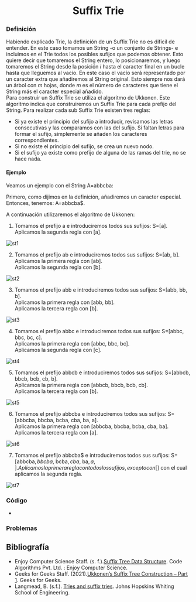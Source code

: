 
<div align="center">

# Suffix Trie  

 <div align="left">
 
 ### Definición  
  Habiendo explicado Trie, la definición de un Suffix Trie no es difícil de entender. En este caso tomamos un String -o un conjunto de Strings- e incluimos en el Trie todos los posibles sufijos que podemos obtener. Esto quiere decir que tomaremos el String entero, lo posicionaremos, y luego tomaremos el String desde la posición $i$ hasta el caracter final en un bucle hasta que lleguemos al vacío. En este caso el vacío será representado por un caracter extra que añadiremos al String original. Esto siempre nos dará un árbol con $m$ hojas, donde $m$ es el número de caracteres que tiene el String más el caracter especial añadido.  
  Para construir un Suffix Trie se utiliza el algoritmo de 
Ukkonen. Este algoritmo indica que construiremos un Suffix Trie para cada prefijo del String. Para realizar cada sub Suffix Trie existen tres reglas:  

* Si ya existe el principio del sufijo a introducir, revisamos las letras consecutivas y las comparamos con las del sufijo. Si faltan letras para formar el sufijo, simplemente se añaden los caracteres correspondientes.  
* Si no existe el principio del sufijo, se crea un nuevo nodo.  
* Si el sufijo ya existe como prefijo de alguna de las ramas del trie, no se hace nada.  
  
 #### Ejemplo  
  
  Veamos un ejemplo con el String A=abbcba:  

Primero, como dijimos en la definición, añadiremos un caracter especial. Entonces, tenemos: A=abbcba$.  
  
  A continuación utilizaremos el algoritmo de Ukkonen:  
1. Tomamos el prefijo a e introduciremos todos sus sufijos: S=[a].  
  Aplicamos la segunda regla con [a].

  ![st1](https://imgur.com/yaLrvky.png)

2. Tomamos el prefijo ab e introduciremos todos sus sufijos: S=[ab, b].  
  Aplicamos la primera regla con [ab].  
  Aplicamos la segunda regla con [b].

  ![st2](https://imgur.com/fXrmP4T.png)

3. Tomamos el prefijo abb e introduciremos todos sus sufijos: S=[abb, bb, b].  
  Aplicamos la primera regla con [abb, bb].  
  Aplicamos la tercera regla con [b].

![st3](https://imgur.com/ne0lAgN.png)

4. Tomamos el prefijo abbc e introduciremos todos sus sufijos: S=[abbc, bbc, bc, c].  
  Aplicamos la primera regla con [abbc, bbc, bc].  
  Aplicamos la segunda regla con [c].

![st4](https://imgur.com/lwr8GQj.png)
  
5. Tomamos el prefijo abbcb e introduciremos todos sus sufijos: S=[abbcb, bbcb, bcb, cb, b].  
  Aplicamos la primera regla con [abbcb, bbcb, bcb, cb].  
  Aplicamos la tercera regla con [b].

![st5](https://imgur.com/BM4slWg.png)

6. Tomamos el prefijo abbcba e introduciremos todos sus sufijos: S=[abbcba, bbcba, bcba, cba, ba, a].  
  Aplicamos la primera regla con [abbcba, bbcba, bcba, cba, ba].  
  Aplicamos la tercera regla con [a].

![st6](https://imgur.com/LfCGEPZ.png)

7. Tomamos el prefijo abbcba$ e introduciremos todos sus sufijos: S=[abbcba$, bbcba$, bcba$, cba$, ba$, a$, $].  
  Aplicamos la primera regla con todos los sufijos, excepto con [$] con el cual aplicamos la segunda regla.

![st7](https://imgur.com/Iz4lKwj.png)

   ### Código  
  * []()
  
  ### Problemas  
  
  ## Bibliografía  
  * Enjoy Computer Science Staff. (s. f.).[Suffix Tree Data Structure](https://www.enjoyalgorithms.com/blog/suffix-tree-data-structure). Code Algorithms Pvt. Ltd. : Enjoy Computer Science.  
  * Geeks for Geeks Staff. (2021).[Ukkonen’s Suffix Tree Construction – Part 1](https://www.geeksforgeeks.org/ukkonens-suffix-tree-construction-part-1/). Geeks for Geeks. 
  * Langmead, B. (s.f.). [Tries and suffix tries](https://www.cs.jhu.edu/~langmea/resources/lecture_notes/tries_and_suffix_tries.pdf). Johns Hopskins Whiting School of Engineering.
